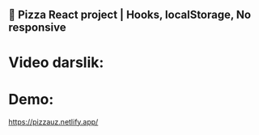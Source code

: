 ## 🍕 Pizza React project | Hooks, localStorage, No responsive

# Video darslik:


# Demo:
https://pizzauz.netlify.app/
